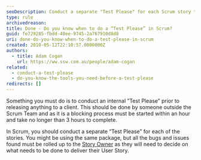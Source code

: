 ```yaml
---
seoDescription: Conduct a separate "Test Please" for each Scrum story to ensure bugs and issues are rolled up to the Story Owner.
type: rule
archivedreason:
title: Done - Do you know when to do a “Test Please” in Scrum?
guid: fe729285-fbdd-40ee-9745-2a767910d8d8
uri: done-do-you-know-when-to-do-a-test-please-in-scrum
created: 2010-05-12T22:10:57.0000000Z
authors:
  - title: Adam Cogan
    url: https://ww.ssw.com.au/people/adam-cogan
related:
  - conduct-a-test-please
  - do-you-know-the-tools-you-need-before-a-test-please
redirects: []
---
```


Something you must do is to conduct an internal ”Test Please” prior to releasing anything to a client. This should be done by someone outside the Scrum Team and as it is a blocking process must be started within an hour and take no longer than 3 hours to complete.

<!--endintro-->

In Scrum, you should conduct a separate “Test Please” for each of the stories. You might be using the same package, but all the bugs and issues found must be rolled up to the [Story Owner](/tasks-do-you-know-that-every-user-story-should-have-an-owner) as they will need to decide on what needs to be done to deliver their User Story.
